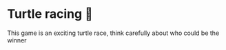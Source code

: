 # Turtle racing 🐢

This game is an exciting turtle race, think carefully about who could be the winner
